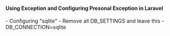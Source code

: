 <h4> Using Exception and Configuring Presonal Exception in Laravel</h4>
    - Configuring "sqlite"
        - Remove all DB_SETTINGS and leave this
            - DB_CONNECTION=sqlite